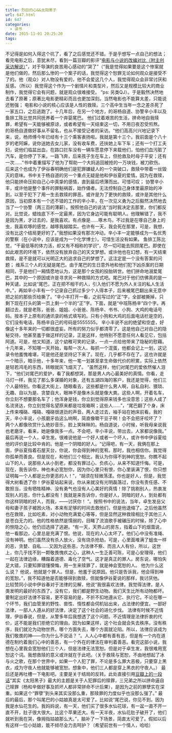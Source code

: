 ```yaml
---
title: 烈日灼心&&太阳黑子
url: 647.html
id: 647
categories:
  - 读书
date: 2015-11-01 20:25:20
tags:
---
```


不记得是如何入得这个坑了，看了之后感觉还不错。于是乎想写一点自己的想法；看完电影之后，意犹未尽，看到一篇豆瓣的影评“[电影与小说的改编对比（附主创采访解说）](http://movie.douban.com/review/7507979/)”，对于导演的良苦用心感动的“哭了”（“我是觉得如果要是这个惨案就是他们做的，然后那么惨的一个案子的话，我觉得这个恕罪无论如何观众是接受不了的。他（观众）对人物没有爱的，他不会爱这几个人，我觉得观众会非常讨厌和反感。（所以）我觉得这个作为一个剧情片和类型片，然后又是规模比较大的商业制作，我觉得它会有问题，就是观众很难接受。 ”ps: 另类QJ）。于是毅然决然地去看了原著；原著比电影更精彩而且也更加深刻。当然电影也不能算太差，只能说还勉强； 电影和小说的核心应该是人性的救赎。三个高中生当年一念之差杀死了一家五口，之后逃跑了。十几年后，在另一个地方，的哥杨自道、协警辛小丰以及鱼排工陈比觉共同抚养着一个弃婴尾巴。 他们过着艰苦的生活，拼命地自我赎罪，希望有一天能够被原谅，或者希望有一天结束这一切，不用日夜忍受煎熬。 的哥杨自道做好事从不留名，也从不接受记者的采访。“他们高高兴兴地记录下来，说，杨师傅今年已经有十三个乘客表扬啦。我就是第十三个。我前面是个八十岁的老阿嫲，说你送她去女儿家，没有收车费，还扶她上车下车；还有一个打工夫妇，说他们临盆出血，在路口拦车没有一辆车愿意停下来载他们，怕他们血污脏了汽车，是你停了下来，一路飞奔，后来孩子生在车上，但抢救及时母子平安；还有一次……”书中着重描写了他为了帮助一个大妈追回被抢的一万块钱，被刀砍伤。后来这个也成为了伊谷春明确他们是犯罪嫌疑人的一个突破口，救赎中带着一丝毁灭的意味。书中关于杨自道的另一个重点无疑是他和伊谷夏的爱情。因为在救赎，他只能拼命压抑自己心中真挚的感情，直到最后喷薄而出。可惜可叹； 协警辛小丰，或许他是整个事件的罪魁祸首，始作俑者。无法控制自己身体里最原始的冲到，以至于犯下了用一生去救赎的罪恶。或许是为了更快的救赎，或许是其他什么原因，当初原本有一个还不错的工作的辛小丰，在一次见义勇为之后毅然决然地去当了一个协警（两三百的薄薪）。按照他自己的说法“当时我决定去那里，你们都反对。比觉说，蜡烛底下不一定最黑，因为它身边可能有聪明人。他理解错了，我不是因为黑，才过去的，是我喜欢。有点像是……啄木鸟，不过我是在啄自己身上的虫，我喜欢啄的感觉，越啄我越踏实。也许有一天，我会死在那里，可是，我想，没有比这个结局更好的了。”我想如果没有那次冲动，辛小丰一定能够成为一名优秀的警察（在小说中，应该是成为一个化学博士）。可惜生活没有如果。 鱼排工陈比觉，“干最低等的体力活，却又有不相称的学识”，尽一切可能去照顾尾巴。即使在如此艰苦的环境下，依然没有放弃自己的天文梦想。或许他也在幻想，有一天结束救赎，是不是就可以光明正大的追求自己的梦想了。这注定是一个没有答案的问题； 维系三个人的无疑是尾巴。由于尾巴的生日意外地和他们犯下凶杀案的日期相同，于是他们一厢情愿地认为，这是那个女孩的投胎转世。他们拼命地溺爱尾巴，其中的一个原因或许是寻求另一种救赎的方式吧。尾巴对于他们仿佛真的是一种天谴，比如说“尾巴，正在把不相干的人，引入他们不愿为外人关注的私人生活中。”，再如辛小丰有一个记录自己抓过多少个人得本子，后来被尾巴翻出来无意中把之前的那些页给撕了。“辛小丰打开一看，之前写过的“正”字，全部被撕掉，只剩下现在打头的第一页上剩一个半的“正”字。下面，就是“中班陈杨辛”四个字。再翻过去，就是老陈，爸爸、姐姐、小爸爸、陈杨辛、书书、小狗、大鸡的电话号码。按本子上原有的通讯录的格式填写的。只有小狗和大鸡的后面电话栏是空的，它们没有电话，陈杨辛自己的号码是5555555。 辛小丰说不出的绝望和空虚，好像这十多年来的一切都很虚妄。所有的努力似乎都清零了。这是他自己对自己的隐秘交待，他甚至羞于做这样的记录，正是这样，他特别不愿意任何人看见它，包括阿道。可是，他又知道，这个幼稚可笑的记录，一点一点给他带来了隐秘的慰藉。十几年来，不知哪一天开始，每帮一次人、每抓一个混蛋，他都会记上一划，这记录令他羞愧难堪，可是他还是坚持记下来了。现在，几乎都不存在了。这也许就是一个暗示，暗示他，十多年来，他一笔一划甚至拿生命做代价的积累，实际上依然是轻若鸿毛的东西，转眼就灰飞烟灭了。 ”虽然这样，他们对尾巴的爱依然催人泪下，“他们对尾巴的爱护，看了我都想哭，那是男人内心最美好的真情。你看，走马灯一样，我见了那么多谋婚的对象，还有五湖四海的客户，我还是觉得，他们三个人最特别。你看这大街上，随眼看去，这些都是什么男人啊，自私自利、猥琐、无趣、自以为是、贪婪自大，眼神不是像木头就是像大粪。这些人啊，开着名车，你立刻不想要那名车了；他浑身是钱，你立刻觉得原来钱多也没意思；这些人成了名流贤达，你立刻觉得名望原来都是垃圾箱啊；这些人……”，“尾巴翻了个身，床上传来嘎硌、嘎硌、嘎硌很道劲的声音。两人走过去，袖手站在她床前看。我的天，辛小丰说，小孩磨牙齿这么响啊，简直像嚼干豆子啊！会不会把牙咬坏了？ 两个人都像欣赏什么绝妙音乐，脸上笑眯眯的。杨自道说，小时候，听我母亲说我也老磨牙。看来，她是像我多一点。不会吧，辛小丰说，带出去，人家都说像我。” 最后再说一个人，卓生发。很难说他是一个好人或者一个坏人，或许书中伊谷夏给他的评价是比较中肯的。他是一个阴暗的好人。“记得吧，有一天，我俩在那上面，伊谷夏指着石屋天台，你说，你会得到神的宽宥。那时，我也相信你。我觉得你孤单而善良。但是现在，和他们三个相比，我认为你得不到神的宽恕。你瞧不起山下的人，说那些人从小到老，都没有罪过心、负疚心，从来不知道忏悔。可是，现在，我告诉你，神也未必宽恕你，因为你心里只有恨，你心里装满了恨，你只想证明每一个人都是比你更恶的人！”，“胡须在轻微荡漾。你也是好人，但是，我觉得大树看透了你！伊谷夏站起来说，你从来就没有光明磊落过，你没有责任感、不敢担当，没有牺牲精神、没有勇气也没有人心美好的真情！除了挑剔别人，热衷发现别人的恶，你什么都没有！我就是来告诉你，你是好人，阴暗的好人，到处都有你这样阴暗的好人，而我，——讨厌你！ ”。按照书中的说法，当年，卓生发岳父母和妻子孩子被困火场，本来有足够的时间去救他们，但是他退缩了。之后他虽然也在救赎，比如吃素，对小动物充满爱心等等，但是显然这种救赎相比于其他三人是苍白无力的。他的性格依然是懦弱的，目睹了流浪歌手被碾压的时候，除了心中的恻隐之心，他仍旧选择了逃避。“有一天，天界山的房东，指着山下的烟霭说，他一看那边，心里总是充满了恨。他说，现在的人心太坏了。他们心中没有准绳、没有神明。他们虽然没有杀人放火，没有烧杀抢劫，可是，心里面堆满了蛆虫一样的恶，贪婪、自私……又因为这些恶，为法律不察、而且人人有份，所以，这世上，你几乎找不到一颗敬畏愧疚之心，这种人一生乏善可陈，可是心安理得，他们一起在法律边缘，糟蹋着道德、毒化了空气。这才是真正的罪人。房东说，哪怕失足大错，只要知罪错懂懊悔，用一生来赎罪了，就是神会宽恕的人。 他为什么这么说？ 他说，他就是个罪人。但是，他羞于说原因。他只是告诉我，他会得到神的宽恕。”，我不知道他是否能够得到救赎，但就像伊谷夏说的那样，我讨厌他。 比较赞同小说中伊谷春对于法律的见解，他说“我很喜欢法律。我觉得法律，是人类发明的最好的东西了。没有它，我们都是野生动物。我们天生比所有动物都坏。要制定出好法律不容易，更不容易的是，不折不扣地遵从它、执行它。不论在哪一个环节，我们血管里的野性、兽性、惰性都会伺机钻出来，占法律的便宜。一部好法律，一部人人遵从的好法律，决定了这个社会的进化步伐。 法律有时候不近情理，伊谷春说，但是，从警多年后我想透了这个问题。不近情理是法律折衷的代价，这不能是我们拒绝它的理由。因为如果这样，这个社会就会失去秩序。没有秩序，我们就沦为动物世界。哪个方面失去，哪个方面就沦陷。所以，法律应该成为我们敬畏的神——你为什么不说话？ ”。人人心中都有善有恶，但是有一个内在道德在制约着我们心中的善恶，有一个外在的律法在审判着善恶。看完这部小说，我想在心里我会宽恕他们三个人，但是法律无法宽恕。但是对于卓生发，我很难用宽恕这个词。我想救赎的意义或许就在于此吧。（关于救赎与宽恕，不由地想起了冰与火之歌，在那个世界中，如果一个人犯了罪，不论是多么罪大恶极，只要穿上黑衣，成为守夜人他就能够被宽恕。想象中，他们三人都是穿上黑衣的守夜人。） 最后还是再吐槽一下电影吧。主要是关于结局的反转。此处直接引用[豆瓣上的一段话](http://movie.douban.com/review/7507979/)“其实《太阳黑子》最大的主题是关于人犯罪后的赎罪，三兄弟之所以拼命逼自己赎罪（杨和辛做好事及抓坏人都非常拼命不计后果），是因为之前的罪孽实在深重。如果这个“罪孽”到头来其实没那么重，那赎罪的力度似乎也没那么强了。” 最后的最后，那个叫尾巴的小姑娘真是太可爱了。比如说“尾巴说，你见不到。因为我是水仙花生的。我妈妈说，有一天，他们买了很多水仙花球，有一盆一直不开一直不开，肚子很大很大。比这个苹果还大。有一天半夜，水仙花肚子破开了，他们就听到我在哭，像拇指姑娘那么大。”，脑补了一下场景，简直太可爱了。假如以后有这样一位小姑娘，能不倾尽全力去呵护？（希望前世有一个情人，哈哈）